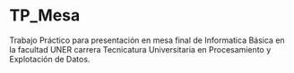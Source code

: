 # TP_Mesa

Trabajo Práctico para presentación en mesa final de Informatica Básica en la facultad UNER carrera Tecnicatura Universitaria en Procesamiento y Explotación de Datos.
